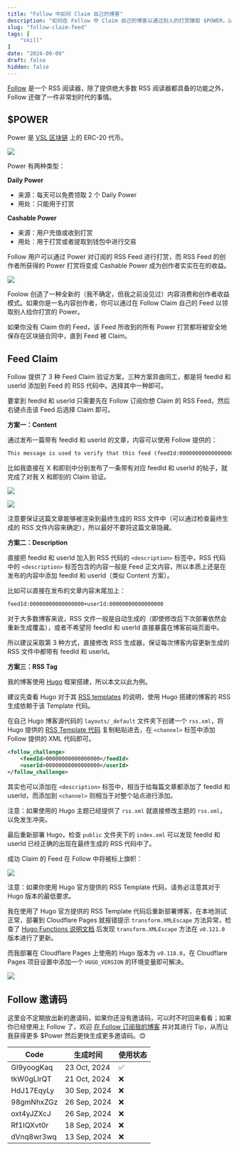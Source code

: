 ```yaml
---
title: "Follow 中如何 Claim 自己的博客"
description: "如何在 Follow 中 Claim 自己的博客以通过别人的打赏赚取 $POWER，以 Hugo 框架部署的静态博客为例。"
slug: "follow-claim-feed"
tags: [
    "skill"
]
date: "2024-09-09"
draft: false
hidden: false
---
```


[Follow](https://github.com/RSSNext/Follow) 是一个 RSS 阅读器，除了提供绝大多数 RSS 阅读器都具备的功能之外，Follow 还做了一件非常划时代的事情。

## $POWER

Power 是 [VSL 区块链](https://scan.rss3.io/token/0xE06Af68F0c9e819513a6CD083EF6848E76C28CD8) 上的 ERC-20 代币。

![](image.png)

Power 有两种类型：

**Daily Power**

- 来源：每天可以免费领取 2 个 Daily Power
- 用处：只能用于打赏

**Cashable Power**

- 来源：用户充值或收到打赏
- 用处：用于打赏或者提取到钱包中进行交易


Follow 用户可以通过 Power 对订阅的 RSS Feed 进行打赏，而 RSS Feed 的创作者所获得的 Power 打赏将变成 Cashable Power 成为创作者实实在在的收益。

![](image-1.png)

Foolow 创造了一种全新的（我不确定，但我之前没见过）内容消费和创作者收益模式。如果你是一名内容创作者，你可以通过在 Follow Claim 自己的 Feed 以领取别人给你打赏的 Power。

如果你没有 Claim 你的 Feed，该 Feed 所收到的所有 Power 打赏都将被安全地保存在区块链合同中，直到 Feed 被 Claim。

## Feed Claim

Follow 提供了 3 种 Feed Claim 验证方案，三种方案异曲同工，都是将 feedId 和 userId 添加到 Feed 的 RSS 代码中。选择其中一种即可。

要拿到 feedId 和 userId 只需要先在 Follow 订阅你想 Claim 的 RSS Feed，然后右键点击该 Feed 后选择 Claim 即可。

**方案一：Content**

通过发布一篇带有 feedId 和 userId 的文章，内容可以使用 Follow 提供的：

```markdown
This message is used to verify that this feed (feedId:00000000000000000) belongs to me (userId:00000000000000000). Join me in enjoying RSS on the next generation information browser https://follow.is.
```

比如我直接在 X 和即刻中分别发布了一条带有对应 feedId 和 userId 的帖子，就完成了对我 X 和即刻的 Claim 验证。

![](image-3.png)

![](image-5.png)

注意要保证这篇文章能够被渲染到最终生成的 RSS 文件中（可以通过检查最终生成的 RSS 文件内容来确定），所以最好不要将这篇文章隐藏。

**方案二：Description**

直接把 feedId 和 userId 加入到 RSS 代码的 `<description>` 标签中，RSS 代码中的 `<description>` 标签包含的内容一般是 Feed 正文内容，所以本质上还是在发布的内容中添加 feedId 和 userId（类似 Content 方案）。

比如可以直接在发布的文章内容末尾加上：

```markdown
feedId:00000000000000000+userId:00000000000000000
```

对于大多数博客来说，RSS 文件一般是自动生成的（即使修改后下次部署依然会重新生成覆盖），或者不希望将 feedId 和 userId 直接暴露在博客前端页面中。

所以建议采取第 3 种方式，直接修改 RSS 生成器，保证每次博客内容更新生成的 RSS 文件中都带有 feedId 和 userId。

**方案三：RSS Tag**

我的博客使用 [Hugo](https://gohugo.io/) 框架搭建，所以本文以此为例。

建议先查看 Hugo 对于其 [RSS templates](https://gohugo.io/templates/rss/) 的说明，使用 Hugo 搭建的博客的 RSS 生成依赖于该 Template 代码。

在自己 Hugo 博客源代码的 `layouts/_default` 文件夹下创建一个 `rss.xml`，将 Hugo 提供的 [RSS Template 代码](https://github.com/gohugoio/hugo/blob/master/tpl/tplimpl/embedded/templates/_default/rss.xml) 复制粘贴进去，在 `<channel>` 标签中添加 Follow 提供的 XML 代码即可。

```xml
<follow_challenge>
    <feedId>00000000000000000</feedId>
    <userId>00000000000000000</userId>
</follow_challenge>
```

其实也可以添加在 `<description>` 标签中，相当于给每篇文章都添加了 feedId 和 userId，而添加到 `<channel>` 则相当于对整个站点进行添加。

注意：如果使用的 Hugo 主题已经提供了 `rss.xml` 就直接修改主题的 `rss.xml`，以免发生冲突。

最后重新部署 Hugo，检查 `public` 文件夹下的 `index.xml` 可以发现 feedId 和 userId 已经正确的出现在最终生成的 RSS 代码中了。

成功 Claim 的 Feed 在 Follow 中将被标上旗帜：

![](image-4.png)

注意：如果你使用 Hugo 官方提供的 RSS Template 代码，请务必注意其对于 Hugo 版本的最低要求。

我在使用了 Hugo 官方提供的 RSS Template 代码后重新部署博客，在本地测试正常，部署到 Cloudflare Pages 就报错提示 `transform.XMLEscape` 方法异常，检查了 [Hugo Functions 说明文档](https://gohugo.io/functions/) 后发现 `transform.XMLEscape` 方法在 `v0.121.0` 版本进行了更新。

而我部署在 Cloudflare Pages 上使用的 Hugo 版本为 `v0.118.0`，在 Cloudflare Pages 项目设置中添加一个 `HUGO_VERSION` 的环境变量即可解决。

![](image-2.png)

## Follow 邀请码

这里会不定期放出新的邀请码，如果你还没有邀请码，可以时不时回来看看；如果你已经使用上 Follow 了，欢迎 [在 Follow 订阅我的博客](https://app.follow.is/list/60574567261826048) 并对其进行 Tip，从而让我获得更多 $Power 然后更快生成更多邀请码。😊

| **Code** | **生成时间** | **使用状态** |
| - | -  | - |
| GI9yoogKaq | 23 Oct, 2024 | ✅ |
| tkW0gLlrQT | 21 Oct, 2024 | ❌ |
| HdJ17EqyLy | 30 Sep, 2024 | ❌ |
| 98gmNhxZGz | 26 Sep, 2024 | ❌ |
| oxt4yJZXcJ | 26 Sep, 2024 | ❌ |
| Rf1IQXvt0r | 18 Sep, 2024 | ❌ |
| dVnq8wr3wq | 13 Sep, 2024 | ❌ |